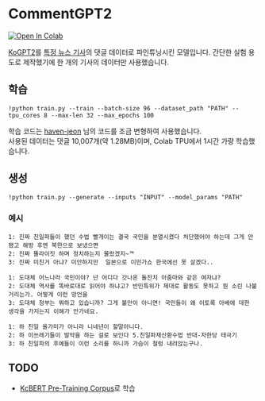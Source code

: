 # CommentGPT2
[![Open In Colab](https://colab.research.google.com/assets/colab-badge.svg)](https://colab.research.google.com/drive/1YGfubih3VCV_V1GbJPraL4j_As2TMREj?usp=sharing)

[KoGPT2](https://github.com/SKT-AI/KoGPT2)를 [특정 뉴스 기사](https://news.v.daum.net/v/20190314112104189)의 댓글 데이터로 파인튜닝시킨 모델입니다. 간단한 실험 용도로 제작했기에 한 개의 기사의 데이터만 사용했습니다.

## 학습
```
!python train.py --train --batch-size 96 --dataset_path "PATH" --tpu_cores 8 --max-len 32 --max_epochs 100
```
학습 코드는 [haven-jeon](https://github.com/haven-jeon/KoGPT2-chatbot) 님의 코드를 조금 변형하여 사용했습니다.   
사용된 데이터는 댓글 10,007개(약 1.28MB)이며, Colab TPU에서 1시간 가량 학습했습니다.

## 생성
```
!python train.py --generate --inputs "INPUT" --model_params "PATH"
```

### 예시
```
1: 진짜 친일파들이 했던 수법 빨개이는 결국 국민을 분열시켰다 처단했어야 하는데 그게 안됐고 해방 후엔 북한으로 보냈으면
2: 진짜 똘라이짓 하며 정치하는지 몰랐겠지~ᄏ
3: 진짜 미친거 아냐? 미안하지만  일본으로 이민가쇼 한국에선 못 살겠다..
```
```
1: 도대체 어느나라 국민이야? 넌 어디다 갓나온 돌잔치 아줌마와 같은 여자냐?
2: 도대체 역사를 똑바로대로 읽어야 하냐고? 반민특위가 제대로 활동도 못하고 뭔 소린 나불거리는가. 어떻게 이런 망언을
3: 도대체 정부는 뭐하고 있습니까? 그게 불만이 아니면! 국민들이 왜 이토록 아베에 대한 생각을 가지는지 이해가 안가네요.
```
```
1: 하 친일 올가미가 아니라 니네년이 할말아니다.
2: 하 이쓰레기들이 발악을 하는 걸로 보인다 5.친일파재산환수법 반대-자한당 태극기
3: 하 친일파의 후예들이 이런 소리를 하니까 가슴이 철렁 내려앉는구나.
```

## TODO
* [KcBERT Pre-Training Corpus](https://www.kaggle.com/junbumlee/kcbert-pretraining-corpus-korean-news-comments)로 학습
